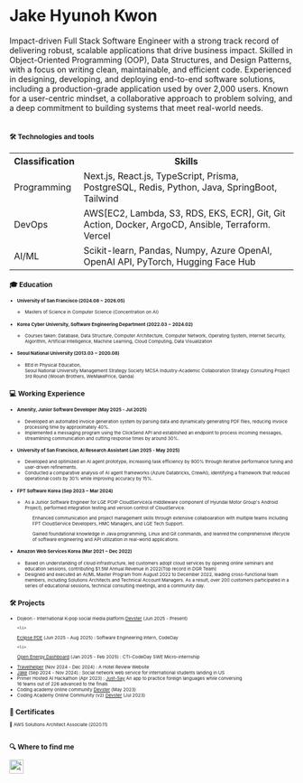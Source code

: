 # Jake Hyunoh Kwon 
Impact-driven Full Stack Software Engineer with a strong track record of delivering robust, scalable applications that drive business impact. Skilled in Object-Oriented Programming (OOP), Data Structures, and Design Patterns, with a focus on writing clean, maintainable, and efficient code. Experienced in designing, developing, and deploying end-to-end software solutions, including a production-grade application used by over 2,000 users. Known for a user-centric mindset, a collaborative approach to problem solving, and a deep commitment to building systems that meet real-world needs.  <br><br>
<div style="font-size:8px;">

<div>

## 🛠  Technologies and tools

<table>
  <th>
    Classification
  </th>
  <th>
    Skills
  </th>
  <tr>
    <td>Programming</td>
    <td>Next.js, React.js, TypeScript, Prisma, PostgreSQL, Redis, Python, Java, SpringBoot, Tailwind 
</td>
  </tr>
  <tr>
    <td>DevOps</td>
    <td> AWS[EC2, Lambda, S3, RDS, EKS, ECR],  Git, Git Action, Docker, ArgoCD, Ansible, Terraform. Vercel   </td>
  </tr>
  <tr>
    <td>AI/ML</td>
    <td>Scikit-learn, Pandas, Numpy, Azure OpenAI, OpenAI API, PyTorch, Hugging Face Hub  </td>
  </tr>




</table>



## 🎓  Education


<ul><li><h4>University of San Francisco (2024.08 ~ 2026.05) </h4></li>
  <ul>
    <li>Masters of Science in Computer Science (Concentration on AI) </li>
  </ul>
</ul>
  
  
<ul>
  <li><h4>Korea Cyber ​​University, Software Engineering Department (2022.03 ~ 2024.02) </h4>  </li>
  <ul>
  <li>Courses taken: Database, Data Structure, Computer Architecture, Computer Network, Operating System, Internet Security, Algorithm, Artificial Intelligence, Machine Learning, Cloud   Computing, Data Visualization
    </li>
   </ul> 
</ul>

<ul>
  <li>
<h4> Seoul National University (2013.03 ~ 2020.08) </h4></li>
  <ul><li>
BEd in Physical Education,<br>
Seoul National University Management Strategy Society MCSA Industry-Academic Collaboration Strategy Consulting Project 3rd Round (Wooah Brothers, WeMakePrice, Qanda)</li>
  </ul>
</ul>


## 💻  Working Experience

<ul><li><h4>Amenity, Junior Software Developer    (May 2025 - Jul 2025)</h4></li>
  <ul>
<li>Developed an automated invoice generation system by parsing data and dynamically generating PDF files, reducing invoice processing time by approximately 40%. </li>
<li>Implemented a messaging program using the ClickSend API and established an endpoint to process incoming messages, streamlining communication and cutting response times by around 30%.</li>
</ul></ul>



<ul><li><h4>University of San Francisco, AI Research Assistant (Jan 2025 - May 2025)</h4></li>
  <ul>
<li>Developed and optimized an AI agent prototype, increasing task efficiency by 900% through iterative performance tuning and user-driven refinements. </li>
<li>Conducted a comparative analysis of AI agent frameworks (Azure Databricks, CrewAI), identifying a framework that reduced operational costs by 30% while improving accuracy by 15%.</li>
</ul></ul>


<ul><li><h4>FPT Software Korea (Sep 2023 ~ Mar 2024)</h4></li>
  <ul>
<li>As a Junior Software Engineer for LGE POIP CloudService(a middleware component of Hyundai Motor Group's Android Project), performed integration testing and version control of CloudService.</li>
 
<ul>Enhanced communication and project management skills through extensive collaboaration with multiple teams including FPT CloudService Developers, HMC Managers, and LGE Tech Support.</ul>
    <ul>
 
Gained foundational knowledge in Java programming, Linux and Git commands, and leanred the comprehensive lifecycle of software engineering and API utilization in real-world applications.</ul>
    </ul>
</ul>

  
<ul>
<li><h4>Amazon Web Services Korea (Mar 2021 ~ Dec 2022)</h4></li>
<ul><li>Based on understanding of cloud infrastructure, led customers adopt cloud services by opening online seminars and education sessions, contributing $1.5M Annual Revenue in 2022(Top record in DGR Team)</li>
<li>
Designed and executed an AI/ML Master Program from August 2022 to December 2022, leading cross-functional team members, including Solutions Architects and Technical Account Managers. As a result, over 200 customers participated in a series of educational sessions, technical consulting meetings, and a community day.</li>
</ul></ul>





## 🛠   Projects 




<ul>

    


<li>Dojeon - International K-pop social media platform <a href="https://github.com/kwohyuno/dojeon-BE">Devster</a> (Jun 2025 - Present)</li>

    <li>
<a href="https://github.com/Phinhas214/eclipse.pde.git">Eclipse PDE</a> (Jun 2025 - Aug 2025) : Software Engineering Intern, CodeDay    
</li>


  
    <li>
<a href="https://jake-kwon.blogspot.com/2025/02/open-source-project-open-energy.html">Open Energy Dashboard</a> (Jan 2025 - Feb 2025) : CTI-CodeDay SWE Micro-internship    

</li>

  <li>
<a href="https://github.com/kwohyuno/Travelhelper">Travelhelper</a> (Nov 2024 - Dec 2024) : A Hotel Review Website    

</li>

  
  <li>
<a href="https://github.com/kwohyuno/SideProject-Jake.git">Jake</a> (Sep 2024 - Nov 2024) : Social network web service for international students landing in US   

</li>



<li>Primer Hosted AI Hackathon (Apr 2023) : <a href="https://www.youtube.com/watch?v=sNOpKLsg_84">Just-Say</a> An app to practice foreign languages ​​while conversing <br> 16 teams out of 226 advanced to the finals</li>



<li>Coding academy online community <a href="https://github.com/kddongkyu/bit701-four-semi">Devster</a> (May 2023)</li>



<li>
Coding Academy Online Community (v2)
<a href="https://github.com/kddongkyu/bit701-four-semi">Devster</a> (Jul 2023)</li>



</ul>  





## 📖  Certificates

📝 AWS Solutions Architect Associate (2020.11) 
<br><br>

## 🔍  Where to find me


[<img src="https://img.shields.io/badge/LinkedIn-282C34?logo=linkedin&logoColor=0077B5" alt="LinkedIn logo" title="LinkedIn" height="25" />](https://www.linkedin.com/in/현오-권-395684188/)

<br>



